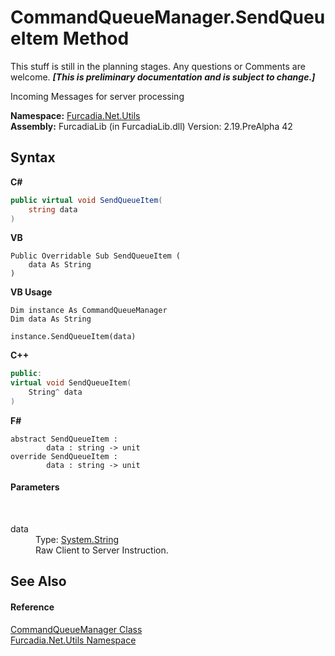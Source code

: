 # CommandQueueManager.SendQueueItem Method 
This stuff is still in the planning stages. Any questions or Comments are welcome. _**\[This is preliminary documentation and is subject to change.\]**_

Incoming Messages for server processing

**Namespace:**&nbsp;<a href="N_Furcadia_Net_Utils">Furcadia.Net.Utils</a><br />**Assembly:**&nbsp;FurcadiaLib (in FurcadiaLib.dll) Version: 2.19.PreAlpha 42

## Syntax

**C#**<br />
``` C#
public virtual void SendQueueItem(
	string data
)
```

**VB**<br />
``` VB
Public Overridable Sub SendQueueItem ( 
	data As String
)
```

**VB Usage**<br />
``` VB Usage
Dim instance As CommandQueueManager
Dim data As String

instance.SendQueueItem(data)
```

**C++**<br />
``` C++
public:
virtual void SendQueueItem(
	String^ data
)
```

**F#**<br />
``` F#
abstract SendQueueItem : 
        data : string -> unit 
override SendQueueItem : 
        data : string -> unit 
```


#### Parameters
&nbsp;<dl><dt>data</dt><dd>Type: <a href="http://msdn2.microsoft.com/en-us/library/s1wwdcbf" target="_blank">System.String</a><br />Raw Client to Server Instruction.</dd></dl>

## See Also


#### Reference
<a href="T_Furcadia_Net_Utils_CommandQueueManager">CommandQueueManager Class</a><br /><a href="N_Furcadia_Net_Utils">Furcadia.Net.Utils Namespace</a><br />